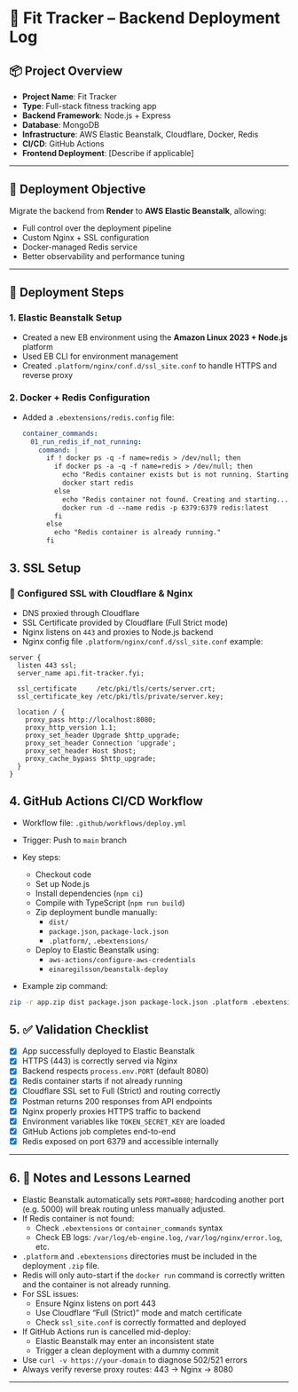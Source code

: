 # 🚀 Fit Tracker – Backend Deployment Log

## 📦 Project Overview

- **Project Name**: Fit Tracker  
- **Type**: Full-stack fitness tracking app  
- **Backend Framework**: Node.js + Express  
- **Database**: MongoDB  
- **Infrastructure**: AWS Elastic Beanstalk, Cloudflare, Docker, Redis  
- **CI/CD**: GitHub Actions  
- **Frontend Deployment**: [Describe if applicable]

---

## 🎯 Deployment Objective

Migrate the backend from **Render** to **AWS Elastic Beanstalk**, allowing:

- Full control over the deployment pipeline  
- Custom Nginx + SSL configuration  
- Docker-managed Redis service  
- Better observability and performance tuning

---

## 🧰 Deployment Steps

### 1. Elastic Beanstalk Setup

- Created a new EB environment using the **Amazon Linux 2023 + Node.js** platform
- Used EB CLI for environment management
- Created `.platform/nginx/conf.d/ssl_site.conf` to handle HTTPS and reverse proxy

### 2. Docker + Redis Configuration

- Added a `.ebextensions/redis.config` file:
  ```yaml
  container_commands:
    01_run_redis_if_not_running:
      command: |
        if ! docker ps -q -f name=redis > /dev/null; then
          if docker ps -a -q -f name=redis > /dev/null; then
            echo "Redis container exists but is not running. Starting it..."
            docker start redis
          else
            echo "Redis container not found. Creating and starting..."
            docker run -d --name redis -p 6379:6379 redis:latest
          fi
        else
          echo "Redis container is already running."
        fi


## 3. SSL Setup

### 🔐 Configured SSL with Cloudflare & Nginx

- DNS proxied through Cloudflare
- SSL Certificate provided by Cloudflare (Full Strict mode)
- Nginx listens on `443` and proxies to Node.js backend
- Nginx config file `.platform/nginx/conf.d/ssl_site.conf` example:

```nginx
server {
  listen 443 ssl;
  server_name api.fit-tracker.fyi;

  ssl_certificate     /etc/pki/tls/certs/server.crt;
  ssl_certificate_key /etc/pki/tls/private/server.key;

  location / {
    proxy_pass http://localhost:8080;
    proxy_http_version 1.1;
    proxy_set_header Upgrade $http_upgrade;
    proxy_set_header Connection 'upgrade';
    proxy_set_header Host $host;
    proxy_cache_bypass $http_upgrade;
  }
}
```

## 4. GitHub Actions CI/CD Workflow

- Workflow file: `.github/workflows/deploy.yml`
- Trigger: Push to `main` branch
- Key steps:
  - Checkout code
  - Set up Node.js
  - Install dependencies (`npm ci`)
  - Compile with TypeScript (`npm run build`)
  - Zip deployment bundle manually:
    - `dist/`
    - `package.json`, `package-lock.json`
    - `.platform/`, `.ebextensions/`
  - Deploy to Elastic Beanstalk using:
    - `aws-actions/configure-aws-credentials`
    - `einaregilsson/beanstalk-deploy`

- Example zip command:

```bash
zip -r app.zip dist package.json package-lock.json .platform .ebextensions
```

## 5. ✅ Validation Checklist

- [x] App successfully deployed to Elastic Beanstalk
- [x] HTTPS (443) is correctly served via Nginx
- [x] Backend respects `process.env.PORT` (default 8080)
- [x] Redis container starts if not already running
- [x] Cloudflare SSL set to Full (Strict) and routing correctly
- [x] Postman returns 200 responses from API endpoints
- [x] Nginx properly proxies HTTPS traffic to backend
- [x] Environment variables like `TOKEN_SECRET_KEY` are loaded
- [x] GitHub Actions job completes end-to-end
- [x] Redis exposed on port 6379 and accessible internally

---

## 6. 📝 Notes and Lessons Learned

- Elastic Beanstalk automatically sets `PORT=8080`; hardcoding another port (e.g. 5000) will break routing unless manually adjusted.
- If Redis container is not found:
  - Check `.ebextensions` or `container_commands` syntax
  - Check EB logs: `/var/log/eb-engine.log`, `/var/log/nginx/error.log`, etc.
- `.platform` and `.ebextensions` directories must be included in the deployment `.zip` file.
- Redis will only auto-start if the `docker run` command is correctly written and the container is not already running.
- For SSL issues:
  - Ensure Nginx listens on port 443
  - Use Cloudflare “Full (Strict)” mode and match certificate
  - Check `ssl_site.conf` is correctly formatted and deployed
- If GitHub Actions run is cancelled mid-deploy:
  - Elastic Beanstalk may enter an inconsistent state
  - Trigger a clean deployment with a dummy commit
- Use `curl -v https://your-domain` to diagnose 502/521 errors
- Always verify reverse proxy routes: 443 → Nginx → 8080

---
